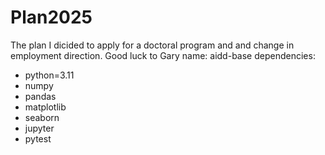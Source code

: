 # Plan2025
The plan I dicided to apply for a doctoral program and and change in employment direction.
Good luck to Gary
name: aidd-base
dependencies:
  - python=3.11
  - numpy
  - pandas
  - matplotlib
  - seaborn
  - jupyter
  - pytest
